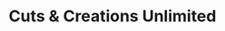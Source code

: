 ---
title: "Cuts & Creations Unlimited"
url: /randolph/cuts-und-creations-unlimited/
shop: Friseur
---
